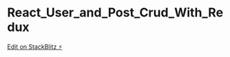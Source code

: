 # React_User_and_Post_Crud_With_Redux

[Edit on StackBlitz ⚡️](https://stackblitz.com/edit/stackblitz-starters-baaz3t)